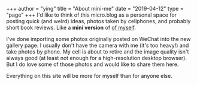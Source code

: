 +++
author = "ying"
title = "About mini-me"
date = "2019-04-12"
type = "page"
+++
I'd like to think of this micro.blog as a personal space for posting quick (and weird) ideas, photos taken by cellphones, and probably short book reviews. Like a **mini version** of [of myself](https://www.ying-ish.com/).

I've done importing some photos originally posted on WeChat into the new gallery page. I usually don't have the camera with me (it's too heavy!) and take photos by phone. My cell is about to retire and the image quality isn't always good (at least not enough for a high-resolution desktop browser). But I do love some of those photos and would like to share them here. 

Everything on this site will be more for myself than for anyone else. 
